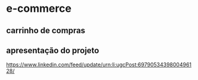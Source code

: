 # e-commerce

## carrinho de compras

## apresentação do projeto
https://www.linkedin.com/feed/update/urn:li:ugcPost:6979053439800496128/
